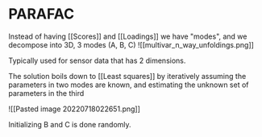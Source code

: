 # PARAFAC
Instead of having [[Scores]] and [[Loadings]] we have "modes", and we decompose into 3D, 3 modes (A, B, C)
![[multivar_n_way_unfoldings.png]]

Typically used for sensor data that has 2 dimensions.

The solution boils down to [[Least squares]] by iteratively assuming the parameters in two modes are known, and estimating the unknown set of parameters in the third


![[Pasted image 20220718022651.png]]

Initializing B and C is done randomly.